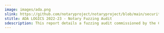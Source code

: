 ```yaml
---
image: images/ada.png
slink: https://github.com/notaryproject/notaryproject/blob/main/security/reports/fuzzing/ADA-fuzzing-audit-22-23.pdf
stitle: ADA LOGICS 2022-23 - Notary Fuzzing Audit
sdescription: This report details a fuzzing audit commissioned by the CNCF and the engagement is part of the broader efforts carried out by CNCF in securing the software in the CNCF landscape. Demonstrating and ensuring the security of these software packages is vital for the CNCF.
---
```

